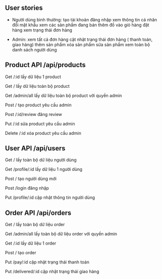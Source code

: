 ## User stories

- Người dùng bình thường:
  tạo tài khoản
  đăng nhập
  xem thông tin cá nhân
  đổi mật khẩu
  xem các sản phẩm đang bán
  thêm đồ vào giỏ hàng
  đặt hàng
  xem trạng thái đơn hàng

- Admin:
  xem tất cả đơn hàng
  cật nhật trạng thái đơn hàng ( thanh toán, giao hàng)
  thêm sản phẩm
  xóa sản phẩm
  sửa sản phẩm
  xem toàn bộ danh sách người dùng

## Product API /api/products

Get /:id
lấy dữ liệu 1 product

Get /
lấy dữ liệu toàn bộ product

Get /admin/all
lấy dữ liệu toàn bộ product với quyền admin

Post /
tạo product yêu cầu admin

Post /:id/review
đăng review

Put /:id
sửa product yêu cầu admin

Delete /:id
xóa product yêu cầu admin

## User API /api/users

Get /
lấy toàn bộ dữ liệu người dùng

Get /profile/:id
lấy dữ liệu 1 người dùng

Post /
tạo người dùng mới

Post /login
đăng nhập

Put /profile/:id
cập nhật thông tin người dùng

## Order API /api/orders

Get /
lấy toàn bộ dữ liệu order

Get /admin/all
lấy toàn bộ dữ liệu order với quyền admin

Get /:id
lấy dữ liệu 1 order

Post /
tạo order

Put /pay/:id
cập nhật trạng thái thanh toán

Put /delivered/:id
cập nhật trạng thái giao hàng
